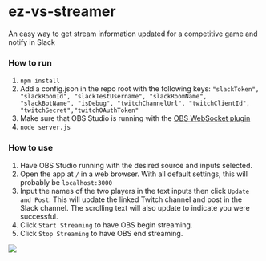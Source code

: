 # ez-vs-streamer
An easy way to get stream information updated for a competitive game and notify in Slack

### How to run
1. `npm install`
2. Add a config.json in the repo root with the following keys: `"slackToken", "slackRoomId", "slackTestUsername", "slackRoomName", "slackBotName", "isDebug", "twitchChannelUrl", "twitchClientId", "twitchSecret","twitchOAuthToken"`
3. Make sure that OBS Studio is running with the [OBS WebSocket plugin](https://github.com/Palakis/obs-websocket)
4. `node server.js`

### How to use
1. Have OBS Studio running with the desired source and inputs selected.
2. Open the app at `/` in a web browser. With all default settings, this will probably be `localhost:3000`
3. Input the names of the two players in the text inputs then click `Update and Post`. This will update the linked Twitch channel and post in the Slack channel. The scrolling text will also update to indicate you were successful.
4. Click `Start Streaming` to have OBS begin streaming.
5. Click `Stop Streaming` to have OBS end streaming.

![](https://cdn.discordapp.com/attachments/384193390771699712/579399099057569803/unknown.png)
